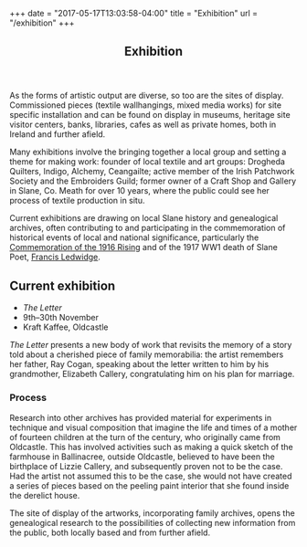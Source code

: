+++
date = "2017-05-17T13:03:58-04:00"
title = "Exhibition"
url = "/exhibition"
+++
<!-- main content -->
<article>
  <header class="c-section-header"> 
    <h1 class="c-section-header__headline">Exhibition</h1>
  </header>
  <section id="intro"> 
    <p>As the forms of artistic output are diverse, so too are the sites of display. Commissioned pieces (textile wallhangings, mixed media works) for site specific installation and can be found on display in museums, heritage site visitor centers, banks, libraries, cafes as well as private homes, both in Ireland and further afield.</p>
    <p>Many exhibitions involve the bringing together a local group and setting a theme for making work: founder of local textile and art groups: Drogheda Quilters, Indigo, Alchemy, Ceangailte; active member of the Irish Patchwork Society and the Embroiders Guild; former owner of a Craft Shop and Gallery in Slane, Co. Meath for over 10 years, where the public could see her process of textile production in situ.</p>
    <p>Current exhibitions are drawing on local Slane history and genealogical archives, often contributing to and participating in the commemoration of historical events of local and national significance, particularly the <a href="https://en.wikipedia.org/wiki/Centenary_of_the_Easter_RisingCentenary"> Commemoration of the 1916 Rising</a> and of the 1917 WW1 death of Slane Poet, <a href="http://www.francisledwidge.com/">Francis Ledwidge</a>.</p>
  </section>
  <section id="current">
    <h2>Current exhibition</h2>
    <ul class="c-event-meta">
      <li><cite>The Letter</cite></li>
      <li><time datetime="2018-11-09"></time>9th<time datetime="PT4H">–</time><time datetime="2018-11-30">30th November</time></li>
      <li>Kraft Kaffee, Oldcastle</li> <!-- (open daily Tuesday - Saturday, 10am – 5pm. -->
    </ul> 
    <p><cite>The Letter</cite> presents a new body of work that revisits the memory of a story told about a cherished piece of family memorabilia: the artist remembers her father, Ray Cogan, speaking about the letter written to him by his grandmother, Elizabeth Callery, congratulating him on his plan for marriage. <!-- (mm-slane exhibition letter artwork. jpg) --></p>
    <h3>Process</h3>
    <p>Research into other archives has provided material for experiments in technique and visual composition that imagine the life and times of a mother of fourteen children at the turn of the century, who originally came from Oldcastle. This has involved activities such as making a quick sketch of the farmhouse in Ballinacree, outside Oldcastle, believed to have been the birthplace of Lizzie Callery, and subsequently proven not to be the case. Had the artist not assumed this to be the case, she would not have created a series of pieces based on the peeling paint interior that she found inside the derelict house.<!-- Had the artist not assumed this to be the case, she would not have created a series of pieces based on the peeling paint interior that she found inside the derelict house. (all other images: mm-slane exhibition process: process house photo.jpg; process sketcher.jpg; process house sketch.jpg; process house interior. jpg) --></p>
    <p>The site of display of the artworks, incorporating family archives, opens the genealogical research to the possibilities of collecting new information from the public, both locally based and from further afield.</p>
  </section>
</article>

